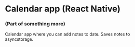 # Calendar app (React Native)
### (Part of something more)

Calendar app where you can add notes to date. Saves notes to asyncstorage.
